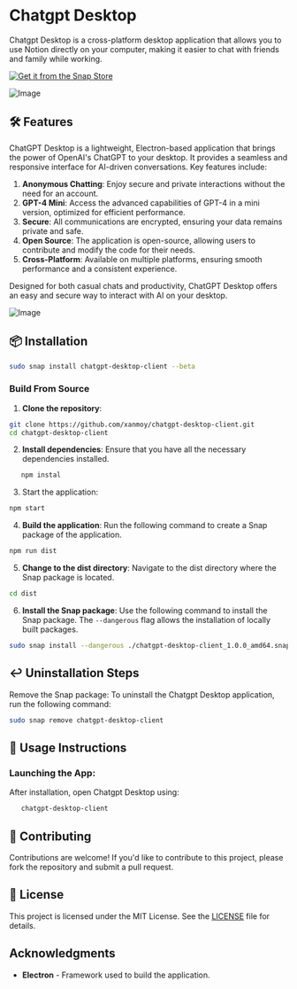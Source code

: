 # Chatgpt Desktop

Chatgpt Desktop is a cross-platform desktop application that allows you to use Notion directly on your computer, making it easier to chat with friends and family while working.

[![Get it from the Snap Store](https://snapcraft.io/en/dark/install.svg)](https://snapcraft.io/chatgpt-desktop-client)

![Image](https://raw.githubusercontent.com/xanmoy/chatgpt-desktop-client/refs/heads/main/screenshots/chatgpt.webp)

## 🛠 **Features**

ChatGPT Desktop is a lightweight, Electron-based application that brings the power of OpenAI's ChatGPT to your desktop. It provides a seamless and responsive interface for AI-driven conversations. Key features include:

1. **Anonymous Chatting**: Enjoy secure and private interactions without the need for an account.
2. **GPT-4 Mini**: Access the advanced capabilities of GPT-4 in a mini version, optimized for efficient performance.
3. **Secure**: All communications are encrypted, ensuring your data remains private and safe.
4. **Open Source**: The application is open-source, allowing users to contribute and modify the code for their needs.
5. **Cross-Platform**: Available on multiple platforms, ensuring smooth performance and a consistent experience.

Designed for both casual chats and productivity, ChatGPT Desktop offers an easy and secure way to interact with AI on your desktop.

![Image](https://github.com/xanmoy/chatgpt-desktop-client/blob/main/screenshots/image1.png)

## 📦 **Installation**

```bash
sudo snap install chatgpt-desktop-client --beta
```

### Build From Source

1. **Clone the repository**:

```bash
git clone https://github.com/xanmoy/chatgpt-desktop-client.git
cd chatgpt-desktop-client
```

2. **Install dependencies**: Ensure that you have all the necessary dependencies installed.

```bash
   npm instal
```

3. Start the application:

```bash
npm start
```

4. **Build the application**: Run the following command to create a Snap package of the application.

```bash
npm run dist
```

5. **Change to the dist directory**: Navigate to the dist directory where the Snap package is located.

```bash
cd dist
```

6. **Install the Snap package**: Use the following command to install the Snap package. The `--dangerous` flag allows the installation of locally built packages.

```bash
sudo snap install --dangerous ./chatgpt-desktop-client_1.0.0_amd64.snap 
```

## ↩️ **Uninstallation Steps**

Remove the Snap package: To uninstall the Chatgpt Desktop application, run the following command:

```bash
sudo snap remove chatgpt-desktop-client
```

## 📖 **Usage Instructions**

### **Launching the App**:

   After installation, open Chatgpt Desktop using:

```bash
   chatgpt-desktop-client
```

## 🤝 **Contributing**

Contributions are welcome! If you'd like to contribute to this project, please fork the repository and submit a pull request.

## 📜 **License**

This project is licensed under the MIT License. See the [LICENSE](./LICENSE) file for details.

## Acknowledgments

- **Electron** - Framework used to build the application.

